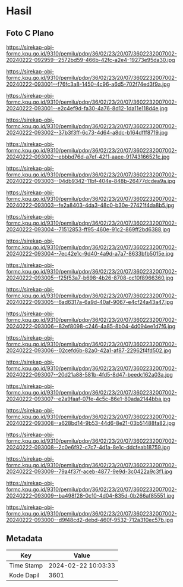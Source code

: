 # Hasil

## Foto C Plano

https://sirekap-obj-formc.kpu.go.id/9310/pemilu/pdpr/36/02/23/20/07/3602232007002-20240222-092959--2572bd59-466b-42fc-a2e4-19273e95da30.jpg

https://sirekap-obj-formc.kpu.go.id/9310/pemilu/pdpr/36/02/23/20/07/3602232007002-20240222-093001--f76fc3a8-1450-4c96-a6d5-702f74ed3f9a.jpg

https://sirekap-obj-formc.kpu.go.id/9310/pemilu/pdpr/36/02/23/20/07/3602232007002-20240222-093001--e2c4ef9d-fa30-4a76-8d12-1da11e118d4e.jpg

https://sirekap-obj-formc.kpu.go.id/9310/pemilu/pdpr/36/02/23/20/07/3602232007002-20240222-093002--37b3f3ff-6c73-4d64-a8dc-b164dfff8719.jpg

https://sirekap-obj-formc.kpu.go.id/9310/pemilu/pdpr/36/02/23/20/07/3602232007002-20240222-093002--ebbbd76d-a7ef-42f1-aaee-91743166521c.jpg

https://sirekap-obj-formc.kpu.go.id/9310/pemilu/pdpr/36/02/23/20/07/3602232007002-20240222-093003--04db9342-11bf-404e-848b-26477dcdea9a.jpg

https://sirekap-obj-formc.kpu.go.id/9310/pemilu/pdpr/36/02/23/20/07/3602232007002-20240222-093003--fe2a8403-4da3-48c0-b30e-27421f4da8b5.jpg

https://sirekap-obj-formc.kpu.go.id/9310/pemilu/pdpr/36/02/23/20/07/3602232007002-20240222-093004--71512853-ff95-460e-91c2-869ff2bd6388.jpg

https://sirekap-obj-formc.kpu.go.id/9310/pemilu/pdpr/36/02/23/20/07/3602232007002-20240222-093004--7ec42e1c-9d40-4a9d-a7a7-8633bfb5015e.jpg

https://sirekap-obj-formc.kpu.go.id/9310/pemilu/pdpr/36/02/23/20/07/3602232007002-20240222-093005--f25f53a7-b698-4b26-8708-cc10f8966360.jpg

https://sirekap-obj-formc.kpu.go.id/9310/pemilu/pdpr/36/02/23/20/07/3602232007002-20240222-093005--6ad6317a-6a9d-40af-9067-e4cf24a43a47.jpg

https://sirekap-obj-formc.kpu.go.id/9310/pemilu/pdpr/36/02/23/20/07/3602232007002-20240222-093006--82ef8098-c246-4a85-8b04-4d094ee1d7f6.jpg

https://sirekap-obj-formc.kpu.go.id/9310/pemilu/pdpr/36/02/23/20/07/3602232007002-20240222-093006--02cefd6b-82a0-42a1-af87-22962f4fd502.jpg

https://sirekap-obj-formc.kpu.go.id/9310/pemilu/pdpr/36/02/23/20/07/3602232007002-20240222-093007--20d21a88-581b-4fd5-8d47-beedc162a03a.jpg

https://sirekap-obj-formc.kpu.go.id/9310/pemilu/pdpr/36/02/23/20/07/3602232007002-20240222-093007--e2a9faaf-07fe-4c5c-86e1-80ada2144bba.jpg

https://sirekap-obj-formc.kpu.go.id/9310/pemilu/pdpr/36/02/23/20/07/3602232007002-20240222-093008--a628bd14-9b53-44d6-8e21-03b51488fa82.jpg

https://sirekap-obj-formc.kpu.go.id/9310/pemilu/pdpr/36/02/23/20/07/3602232007002-20240222-093008--2c0e6f92-c7c7-4d1a-8e1c-ddcfeab18759.jpg

https://sirekap-obj-formc.kpu.go.id/9310/pemilu/pdpr/36/02/23/20/07/3602232007002-20240222-093009--79a4f37f-aceb-4877-9e9d-3c0422a9c3f1.jpg

https://sirekap-obj-formc.kpu.go.id/9310/pemilu/pdpr/36/02/23/20/07/3602232007002-20240222-093009--ba498f28-0c10-4d04-835d-0b266af85551.jpg

https://sirekap-obj-formc.kpu.go.id/9310/pemilu/pdpr/36/02/23/20/07/3602232007002-20240222-093000--d9f48cd2-debd-460f-9532-712a310ec57b.jpg


## Metadata

| Key        | Value               |
| ---------- | ------------------- |
| Time Stamp | 2024-02-22 10:03:33 |
| Kode Dapil | 3601                |




